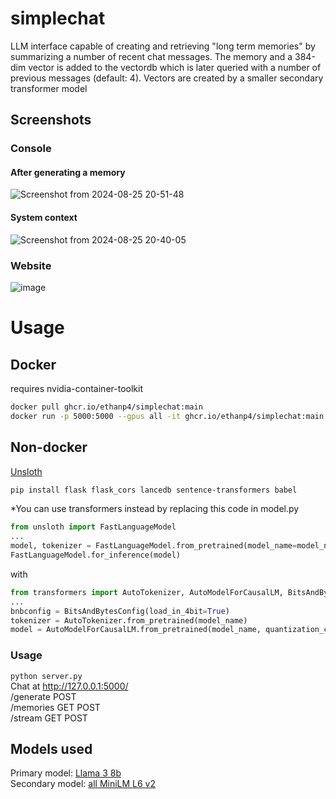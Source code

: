 # simplechat
LLM interface capable of creating and retrieving "long term memories" by summarizing a number of recent chat messages. The memory and a 384-dim vector is added to the vectordb which is later queried with a number of previous messages (default: 4). Vectors are created by a smaller secondary transformer model

## Screenshots
### Console
#### After generating a memory
![Screenshot from 2024-08-25 20-51-48](https://github.com/user-attachments/assets/07c2fce6-7f37-4747-be19-bf94dd7c1182)
#### System context
![Screenshot from 2024-08-25 20-40-05](https://github.com/user-attachments/assets/165a3f91-15c0-42a0-8460-540361b2e269)
### Website
![image](https://github.com/user-attachments/assets/d96a8a06-ce3e-42d3-a6eb-74a7b8f1b0a7)

# Usage
## Docker
requires nvidia-container-toolkit
```bash
docker pull ghcr.io/ethanp4/simplechat:main
docker run -p 5000:5000 --gpus all -it ghcr.io/ethanp4/simplechat:main
```

## Non-docker
[Unsloth](https://github.com/unslothai/unsloth/tree/main?tab=readme-ov-file#-installation-instructions)
```bash
pip install flask flask_cors lancedb sentence-transformers babel 
```
*You can use transformers instead by replacing this code in model.py
```py
from unsloth import FastLanguageModel
...
model, tokenizer = FastLanguageModel.from_pretrained(model_name=model_name, load_in_4bit=True, device_map="cuda")
FastLanguageModel.for_inference(model)
```
with
```py
from transformers import AutoTokenizer, AutoModelForCausalLM, BitsAndBytesConfig
...
bnbconfig = BitsAndBytesConfig(load_in_4bit=True)
tokenizer = AutoTokenizer.from_pretrained(model_name)
model = AutoModelForCausalLM.from_pretrained(model_name, quantization_config=bnbconfig, device_map="cuda")
```
### Usage
``python server.py``
<br>Chat at http://127.0.0.1:5000/
<br>/generate POST
<br>/memories GET POST
<br>/stream GET POST



## Models used
Primary model: [Llama 3 8b](https://huggingface.co/unsloth/Meta-Llama-3.1-8B-Instruct-bnb-4bit)
<br>Secondary model: [all MiniLM L6 v2](https://huggingface.co/sentence-transformers/all-MiniLM-L6-v2)
